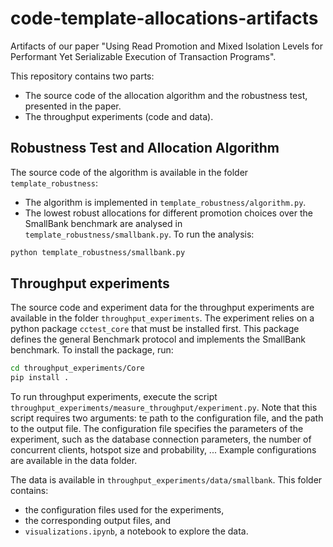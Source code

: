 # code-template-allocations-artifacts
Artifacts of our paper "Using Read Promotion and Mixed Isolation Levels for Performant Yet Serializable Execution of Transaction Programs".

This repository contains two parts:
- The source code of the allocation algorithm and the robustness test, presented in the paper.
- The throughput experiments (code and data).

## Robustness Test and Allocation Algorithm

The source code of the algorithm is available in the folder `template_robustness`:
- The algorithm is implemented in
`template_robustness/algorithm.py`.
- The lowest robust allocations for different promotion choices over the SmallBank benchmark are analysed in `template_robustness/smallbank.py`. To run the analysis:

```bash
python template_robustness/smallbank.py
```

## Throughput experiments

The source code and experiment data for the throughput experiments are available in the folder `throughput_experiments`. The experiment relies on a python package `cctest_core` that must be installed first. This package defines the general Benchmark protocol and implements the SmallBank benchmark. To install the package, run:
```bash
cd throughput_experiments/Core
pip install .
```
To run throughput experiments, execute the script `throughput_experiments/measure_throughput/experiment.py`. Note that this script requires two arguments: te path to the configuration file, and the path to the output file. The configuration file specifies the parameters of the experiment, such as the database connection parameters, the number of concurrent clients, hotspot size and probability, ...
Example configurations are available in the data folder.

The data is available in `throughput_experiments/data/smallbank`. This folder contains:
- the configuration files used for the experiments,
- the corresponding output files, and
- `visualizations.ipynb`, a notebook to explore the data.
